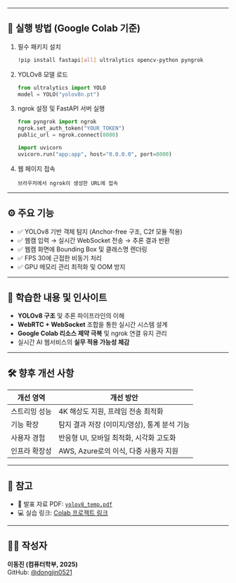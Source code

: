 
---

## 🚀 실행 방법 (Google Colab 기준)

1. 필수 패키지 설치
    ```bash
    !pip install fastapi[all] ultralytics opencv-python pyngrok
    ```

2. YOLOv8 모델 로드
    ```python
    from ultralytics import YOLO
    model = YOLO("yolov8n.pt")
    ```

3. ngrok 설정 및 FastAPI 서버 실행
    ```python
    from pyngrok import ngrok
    ngrok.set_auth_token("YOUR_TOKEN")
    public_url = ngrok.connect(8000)
    
    import uvicorn
    uvicorn.run("app:app", host="0.0.0.0", port=8000)
    ```

4. 웹 페이지 접속
    ```
    브라우저에서 ngrok이 생성한 URL에 접속
    ```

---

## ⚙️ 주요 기능

- ✅ YOLOv8 기반 객체 탐지 (Anchor-free 구조, C2f 모듈 적용)
- ✅ 웹캠 입력 → 실시간 WebSocket 전송 → 추론 결과 반환
- ✅ 웹캠 화면에 Bounding Box 및 클래스명 렌더링
- ✅ FPS 30에 근접한 비동기 처리
- ✅ GPU 메모리 관리 최적화 및 OOM 방지

---

## 🧠 학습한 내용 및 인사이트

- **YOLOv8 구조** 및 추론 파이프라인의 이해
- **WebRTC + WebSocket** 조합을 통한 실시간 시스템 설계
- **Google Colab 리소스 제약 극복** 및 ngrok 연결 유지 관리
- 실시간 AI 웹서비스의 **실무 적용 가능성 체감**

---

## 🛠 향후 개선 사항

| 개선 영역        | 개선 방안                                       |
|------------------|------------------------------------------------|
| 스트리밍 성능     | 4K 해상도 지원, 프레임 전송 최적화             |
| 기능 확장        | 탐지 결과 저장 (이미지/영상), 통계 분석 기능   |
| 사용자 경험      | 반응형 UI, 모바일 최적화, 시각화 고도화        |
| 인프라 확장성    | AWS, Azure로의 이식, 다중 사용자 지원          |

---

## 📎 참고

- 📄 발표 자료 PDF: [`yolov8_temp.pdf`](./yolov8_temp.pdf)
- 💻 실습 링크: [Colab 프로젝트 링크](https://colab.research.google.com/drive/1lW4j0t5oPZYiinn2NAY3pN3BiDztrfVg?usp=sharing)

---

## 🙋‍♂️ 작성자

**이동진 (컴퓨터학부, 2025)**  
GitHub: [@dongjin0521](https://github.com/dongjin0521)

